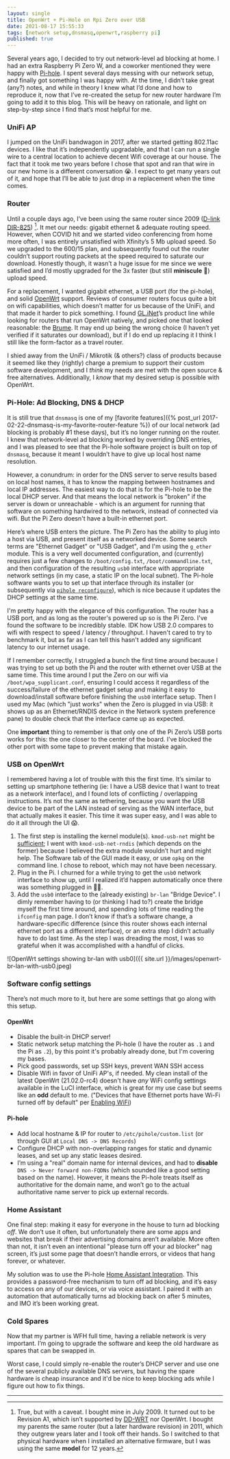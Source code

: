 ```yaml
---
layout: single
title: OpenWrt + Pi-Hole on Rpi Zero over USB
date: 2021-08-17 15:55:33
tags: [network setup,dnsmasq,openwrt,raspberry pi]
published: true
---
```


Several years ago, I decided to try out network-level ad blocking at home. I had an extra Raspberry Pi Zero W, and a coworker mentioned they were happy with [Pi-hole](https://pi-hole.net). I spent several days messing with our network setup, and finally got something I was happy with. At the time, I didn’t take great (any?) notes, and while in theory I knew what I’d done and how to reproduce it, now that I’ve re-created the setup for new router hardware I’m going to add it to this blog. This will be heavy on rationale, and light on step-by-step since I find that’s most helpful for me.

### UniFi AP
I jumped on the UniFi bandwagon in 2017, after we started getting 802.11ac devices. I like that it’s independently upgradable, and that I can run a single wire to a central location to achieve decent Wifi coverage at our house. The fact that it took me two years before I chose that spot and ran that wire in our new home is a different conversation 😭. I expect to get many years out of it, and hope that I’ll be able to just drop in a replacement when the time comes.

### Router
Until a couple days ago, I’ve been using the same router since 2009 ([D-link DIR-825](https://openwrt.org/toh/d-link/dir-825)) [^1]. It met our needs: gigabit ethernet & adequate routing speed. However, when COVID hit and we started video conferencing from home more often, I was entirely unsatisfied with Xfinity’s 5 Mb upload speed. So we upgraded to the 600/15 plan, and subsequently found out the router couldn’t support routing packets at the speed required to saturate our download. Honestly though, it wasn’t a huge issue for me since we were satisfied and I’d mostly upgraded for the 3x faster (but still **miniscule** 🤬) upload speed.

For a replacement, I wanted gigabit ethernet, a USB port (for the pi-hole), and solid [OpenWrt](https://openwrt.org) support. Reviews of consumer routers focus quite a bit on wifi capabilities, which doesn’t matter for us because of the UniFi, and that made it harder to pick something. I found [GL.iNet](https://www.gl-inet.com)’s product line while looking for routers that run OpenWrt natively, and picked one that looked reasonable: the [Brume](https://www.gl-inet.com/products/gl-mv1000/). It may end up being the wrong choice (I haven’t yet verified if it saturates our download), but if I do end up replacing it I think I still like the form-factor as a travel router.

I shied away from the UniFi / Mikrotik (& others?) class of products because it seemed like they (rightly) charge a premium to support their custom software development, and I _think_ my needs are met with the open source & free alternatives. Additionally, I _know_ that my desired setup is possible with OpenWrt.

### Pi-Hole: Ad Blocking, DNS & DHCP
It is still true that `dnsmasq` is one of my [favorite features]({% post_url 2017-02-22-dnsmasq-is-my-favorite-router-feature %}) of our local network (ad blocking is probably #1 these days), but it’s no longer running on the router. I knew that network-level ad blocking worked by overriding DNS entries, and I was pleased to see that the Pi-hole software project is built on top of `dnsmasq`, because it meant I wouldn’t have to give up local host name resolution.

However, a conundrum: in order for the DNS server to serve results based on local host names, it has to know the mapping between hostnames and local IP addresses. The easiest way to do that is for the Pi-hole to be the local DHCP server. And that means the local network is "broken" if the server is down or unreachable - which is an argument for running that software on something hardwired to the network, instead of connected via wifi. But the Pi Zero doesn't have a built-in ethernet port.

Here’s where USB enters the picture. The Pi Zero has the ability to plug into a host via USB, and present itself as a networked device. Some search terms are "Ethernet Gadget" or "USB Gadget", and I'm using the `g_ether` module. This is a very well documented configuration, and (currently) requires just a few changes to `/boot/config.txt`, `/boot/commandline.txt`, and then configuration of the resulting `usb0` interface with appropriate network settings (in my case, a static IP on the local subnet). The Pi-hole software wants you to set up that interface through its installer (or subsequently via [`pihole reconfigure`](https://docs.pi-hole.net/core/pihole-command/#reconfigure)), which is nice because it updates the DHCP settings at the same time.

I'm pretty happy with the elegance of this configuration. The router has a USB port, and as long as the router's powered up so is the Pi Zero. I've found the software to be incredibly stable. IDK how USB 2.0 compares to wifi with respect to speed / latency / throughput. I haven't cared to try to benchmark it, but as far as I can tell this hasn't added any significant latency to our internet usage.

If I remember correctly, I struggled a bunch the first time around because I was trying to set up both the Pi and the router with ethernet over USB at the same time. This time around I put the Zero on our wifi via `/boot/wpa_supplicant.conf`, ensuring I could access it regardless of the success/failure of the ethernet gadget setup and making it easy to download/install software before finishing the `usb0` interface setup. Then I used my Mac (which "just works" when the Zero is plugged in via USB: it shows up as an Ethernet/RNDIS device in the Network system preference pane) to double check that the interface came up as expected.

One **important** thing to remember is that only one of the Pi Zero’s USB ports works for this: the one closer to the center of the board. I’ve blocked the other port with some tape to prevent making that mistake again.

### USB on OpenWrt
I remembered having a lot of trouble with this the first time. It’s similar to setting up smartphone tethering (ie: I have a USB device that I want to treat as a network interface), and I found lots of conflicting / overlapping instructions. It’s not the same as tethering, because you want the USB device to be part of the LAN instead of serving as the WAN interface, but that actually makes it easier. This time it was super easy, and I was able to do it all through the UI 😱.

1. The first step is installing the kernel module(s). `kmod-usb-net` might be [sufficient](https://openwrt.org/docs/guide-user/network/wan/smartphone.usb.reverse.tethering); I went with `kmod-usb-net-rndis` (which depends on the former) because I believed the extra module wouldn’t hurt and might help. The Software tab of the GUI made it easy, or use `opkg` on the command line. I chose to reboot, which may not have been necessary.
2. Plug in the Pi. I churned for a while trying to get the `usb0` network interface to show up, until I realized it’d happen automatically once there was something plugged in 🤦‍♂️.
3. Add the `usb0` interface to the (already existing) `br-lan` "Bridge Device". I dimly remember having to (or thinking I had to?) create the bridge myself the first time around, and spending lots of time reading the `ifconfig` man page. I don’t know if that’s a software change, a hardware-specific difference (since this router shows each internal ethernet port as a different interface), or an extra step I didn’t actually have to do last time. As the step I was dreading the most, I was so grateful when it was accomplished with a handful of clicks.

![OpenWrt settings showing br-lan with usb0]({{ site.url }}/images/openwrt-br-lan-with-usb0.jpeg)

### Software config settings
There’s not much more to it, but here are some settings that go along with this setup.

#### OpenWrt
* Disable the built-in DHCP server!
* Static network setup matching the Pi-hole (I have the router as `.1` and the Pi as `.2`), by this point it's probably already done, but I'm covering my bases.
* Pick good passwords, set up SSH keys, prevent WAN SSH access
* Disable Wifi in favor of UniFi AP's, if needed. My clean install of the latest OpenWrt (21.02.0-rc4) doesn't have *any* WiFi config settings available in the LuCI interface, which is great for my use case but seems like an **odd** default to me. ("Devices that have Ethernet ports have Wi-Fi turned off by default" per [Enabling WiFi](https://openwrt.org/docs/guide-quick-start/basic_wifi))

#### Pi-hole
* Add local hostname & IP for router to `/etc/pihole/custom.list` (or through GUI at `Local DNS -> DNS Records`)
* Configure DHCP with non-overlapping ranges for static and dynamic leases, and set up any static leases desired.
* I’m using a "real" domain name for internal devices, and had to **disable** `DNS -> Never forward non-FQDNs` (which sounded like a good setting based on the name). However, it means the Pi-hole treats itself as authoritative for the domain name, and won’t go to the actual authoritative name server to pick up external records.

### Home Assistant
One final step: making it easy for everyone in the house to turn ad blocking *off*. We don’t use it often, but unfortunately there are some apps and websites that break if their advertising domains aren’t available. More often than not, it isn’t even an intentional "please turn off your ad blocker" nag screen, it’s just some page that doesn’t handle errors, or videos that hang forever, or whatever.

My solution was to use the Pi-hole [Home Assistant Integration](https://www.home-assistant.io/integrations/pi_hole/). This provides a password-free mechanism to turn off ad blocking, and it’s easy to access on any of our devices, or via voice assistant. I paired it with an automation that automatically turns ad blocking back on after 5 minutes, and IMO it’s been working great.

### Cold Spares
Now that my partner is WFH full time, having a reliable network is very important. I’m going to upgrade the software and keep the old hardware as spares that can be swapped in.

Worst case, I could simply re-enable the router’s DHCP server and use one of the several publicly available DNS servers, but having the spare hardware is cheap insurance and it'd be nice to keep blocking ads while I figure out how to fix things.

----

[^1]: True, but with a caveat. I bought mine in July 2009. It turned out to be Revision A1, which isn’t supported by [DD-WRT](https://wiki.dd-wrt.com/wiki/index.php/D-Link_DIR-825) nor OpenWrt. I bought my parents the same router (but a later hardware revision) in 2011, which they outgrew years later and I took off their hands. So I switched to that physical hardware when I installed an alternative firmware, but I was using the same **model** for 12 years.

